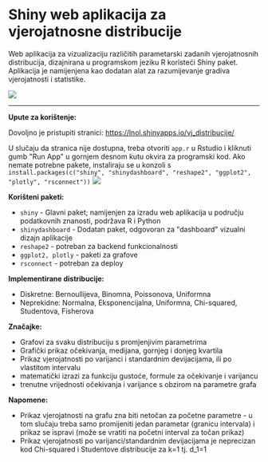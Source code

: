 # Shiny web aplikacija za vjerojatnosne distribucije

Web aplikacija za vizualizaciju različitih parametarski zadanih vjerojatnosnih distribucija, dizajnirana u programskom jeziku R koristeći Shiny paket. Aplikacija je namijenjena kao dodatan alat za razumijevanje gradiva vjerojatnosti i statistike.

![](https://files.catbox.moe/7390bq.png)


---
**Upute za korištenje:**

Dovoljno je pristupiti stranici: https://lnol.shinyapps.io/vj_distribucije/

U slučaju da stranica nije dostupna, treba otvoriti `app.r` u Rstudio i kliknuti gumb "Run App" u gornjem desnom kutu okvira za programski kod. Ako nemate potrebne pakete, instaliraju se u konzoli s `install.packages(c("shiny", "shinydashboard", "reshape2", "ggplot2", "plotly", "rsconnect"))`
![](https://files.catbox.moe/m392dk.png)

**Korišteni paketi:**
- `shiny` - Glavni paket; namijenjen za izradu web aplikacija u području podatkovnih znanosti, podržava R i Python
- `shinydashboard` - Dodatan paket, odgovoran za "dashboard" vizualni dizajn aplikacije
- `reshape2` - potreban za backend funkcionalnosti
- `ggplot2, plotly` - paketi za grafove
- `rsconnect` - potreban za deploy

**Implementirane distribucije:**
- Diskretne: Bernoullijeva, Binomna, Poissonova, Uniformna
- Neprekidne: Normalna, Eksponencijalna, Uniformna, Chi-squared, Studentova, Fisherova

**Značajke:**
- Grafovi za svaku distribuciju s promjenjivim parametrima
- Grafički prikaz očekivanja, medijana, gornjeg i donjeg kvartila
- Prikaz vjerojatnosti po varijanci i standardnim devijacijama, ili po vlastitom intervalu
- matematički izrazi za funkciju gustoće, formule za očekivanje i varijancu
- trenutne vrijednosti očekivanja i varijance s obzirom na parametre grafa

**Napomene:**
- Prikaz vjerojatnosti na grafu zna biti netočan za početne parametre - u tom slučaju treba samo promijeniti jedan parametar (granicu intervala) i prikaz se ispravi (može se vratiti na početni interval za točan prikaz)
- Prikaz vjerojatnosti po varijanci/standardnim devijacijama je neprecizan kod Chi-squared i Studentove distribucije za k=1 tj. d_1=1
